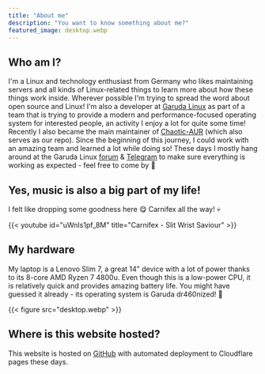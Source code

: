 ```yaml
---
title: "About me"
description: "You want to know something about me?"
featured_image: desktop.webp
---
```


## Who am I?

I'm a Linux and technology enthusiast from Germany who likes maintaining servers and all kinds of Linux-related things to learn more about how these things work inside. Wherever possible I'm trying to spread the word about open source and Linux! I'm also a developer at [Garuda Linux](https://garudalinux.org) as part of a team that is trying to provide a modern and performance-focused operating system for interested people, an activity I enjoy a lot for quite some time! Recently I also became the main maintainer of [Chaotic-AUR](https://aur.chaotic.cx) (which also serves as our repo). Since the beginning of this journey, I could work with an amazing team and learned a lot while doing so! These days I mostly hang around at the Garuda Linux [forum](https://forum.garudalinux.org) & [Telegram](https://t.me/garudalinux) to make sure everything is working as expected - feel free to come by :wave:

## Yes, music is also a big part of my life!

I felt like dropping some goodness here :yum: Carnifex all the way! 💀

{{< youtube id="uWnIs1pf_8M" title="Carnifex - Slit Wrist Saviour" >}}

## My hardware

My laptop is a Lenovo Slim 7, a great 14" device with a lot of power thanks to its 8-core AMD Ryzen 7 4800u. Even though this is a low-power CPU, it is relatively quick and provides amazing battery life. You might have guessed it already - its operating system is Garuda dr460nized! :dragon:

{{< figure src="desktop.webp" >}}

## Where is this website hosted?

This website is hosted on [GitHub](https://github.com/dr460nf1r3/website) with automated deployment to Cloudflare pages these days.
